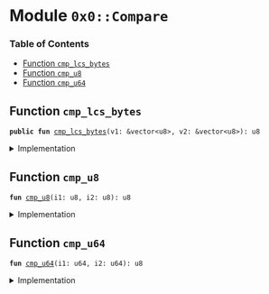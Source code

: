 
<a name="0x0_Compare"></a>

# Module `0x0::Compare`

### Table of Contents

-  [Function `cmp_lcs_bytes`](#0x0_Compare_cmp_lcs_bytes)
-  [Function `cmp_u8`](#0x0_Compare_cmp_u8)
-  [Function `cmp_u64`](#0x0_Compare_cmp_u64)



<a name="0x0_Compare_cmp_lcs_bytes"></a>

## Function `cmp_lcs_bytes`



<pre><code><b>public</b> <b>fun</b> <a href="#0x0_Compare_cmp_lcs_bytes">cmp_lcs_bytes</a>(v1: &vector&lt;u8&gt;, v2: &vector&lt;u8&gt;): u8
</code></pre>



<details>
<summary>Implementation</summary>


<pre><code><b>public</b> <b>fun</b> <a href="#0x0_Compare_cmp_lcs_bytes">cmp_lcs_bytes</a>(v1: &vector&lt;u8&gt;, v2: &vector&lt;u8&gt;): u8 {
    <b>let</b> i1 = <a href="Vector.md#0x0_Vector_length">Vector::length</a>(v1);
    <b>let</b> i2 = <a href="Vector.md#0x0_Vector_length">Vector::length</a>(v2);
    <b>let</b> len_cmp = <a href="#0x0_Compare_cmp_u64">cmp_u64</a>(i1, i2);

    // <a href="LCS.md#0x0_LCS">LCS</a> uses little endian encoding for all integer types, so we choose <b>to</b> compare from left
    // <b>to</b> right. Going right <b>to</b> left would make the behavior of <a href="#0x0_Compare">Compare</a>.cmp diverge from the
    // bytecode operators &lt; and &gt; on integer values (which would be confusing).
    <b>while</b> (i1 &gt; 0 && i2 &gt; 0) {
        i1 = i1 - 1;
        i2 = i2 - 1;
        <b>let</b> elem_cmp = <a href="#0x0_Compare_cmp_u8">cmp_u8</a>(*<a href="Vector.md#0x0_Vector_borrow">Vector::borrow</a>(v1, i1), *<a href="Vector.md#0x0_Vector_borrow">Vector::borrow</a>(v2, i2));
        <b>if</b> (elem_cmp != 0) <b>return</b> elem_cmp
        // <b>else</b>, compare next element
    };
    // all compared elements equal; <b>use</b> length comparion <b>to</b> <b>break</b> the tie
    len_cmp
}
</code></pre>



</details>

<a name="0x0_Compare_cmp_u8"></a>

## Function `cmp_u8`



<pre><code><b>fun</b> <a href="#0x0_Compare_cmp_u8">cmp_u8</a>(i1: u8, i2: u8): u8
</code></pre>



<details>
<summary>Implementation</summary>


<pre><code><b>fun</b> <a href="#0x0_Compare_cmp_u8">cmp_u8</a>(i1: u8, i2: u8): u8 {
    <b>if</b> (i1 == i2) 0
    <b>else</b> <b>if</b> (i1 &lt; i2) 1
    <b>else</b> 2
}
</code></pre>



</details>

<a name="0x0_Compare_cmp_u64"></a>

## Function `cmp_u64`



<pre><code><b>fun</b> <a href="#0x0_Compare_cmp_u64">cmp_u64</a>(i1: u64, i2: u64): u8
</code></pre>



<details>
<summary>Implementation</summary>


<pre><code><b>fun</b> <a href="#0x0_Compare_cmp_u64">cmp_u64</a>(i1: u64, i2: u64): u8 {
    <b>if</b> (i1 == i2) 0
    <b>else</b> <b>if</b> (i1 &lt; i2) 1
    <b>else</b> 2
}
</code></pre>



</details>
